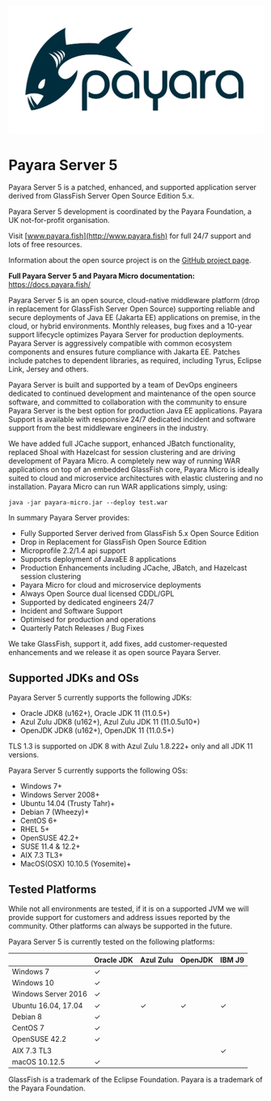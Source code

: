 ![#badassfish](payara-logo-blue.png)

# Payara Server 5

Payara Server 5 is a patched, enhanced, and supported application server derived from GlassFish Server Open Source Edition 5.x.

Payara Server 5 development is coordinated by the Payara Foundation, a UK not-for-profit organisation.

Visit [www.payara.fish](http://www.payara.fish) for full 24/7 support and lots of free resources.

Information about the open source project is on the [GitHub project page](https://payara.github.io/Payara/).

**Full Payara Server 5 and Payara Micro documentation:** https://docs.payara.fish/ 

Payara Server 5 is an open source, cloud-native middleware platform (drop in replacement for GlassFish Server Open Source) supporting reliable and secure deployments of Java EE (Jakarta EE) applications on premise, in the cloud, or hybrid environments. Monthly releases, bug fixes and a 10-year support lifecycle optimizes Payara Server for production deployments. Payara Server is aggressively compatible with common ecosystem components and ensures future compliance with Jakarta EE. Patches include patches to dependent libraries, as required, including Tyrus, Eclipse Link, Jersey and others. 

Payara Server is built and supported by a team of DevOps engineers dedicated to continued development and maintenance of the open source software, and committed to collaboration with the community to ensure Payara Server is the best option for production Java EE applications. Payara Support is available with responsive 24/7 dedicated incident and software support from the best middleware engineers in the industry.

We have added full JCache support, enhanced JBatch functionality, replaced Shoal with Hazelcast for session clustering and are driving development of Payara Micro. A completely new way of running WAR applications on top of an embedded GlassFish core, Payara Micro is ideally suited to cloud and microservice architectures with elastic clustering and no installation. Payara Micro can run WAR applications simply, using:

```Shell
java -jar payara-micro.jar --deploy test.war
```

In summary Payara Server provides:

* Fully Supported Server derived from GlassFish 5.x Open Source Edition
* Drop in Replacement for GlassFish Open Source Edition
* Microprofile 2.2/1.4 api support
* Supports deployment of JavaEE 8 applications
* Production Enhancements including JCache, JBatch, and Hazelcast session clustering
* Payara Micro for cloud and microservice deployments
* Always Open Source dual licensed CDDL/GPL
* Supported by dedicated engineers 24/7
* Incident and Software Support
* Optimised for production and operations
* Quarterly Patch Releases / Bug Fixes

We take GlassFish, support it, add fixes, add customer-requested enhancements and we release it as open source Payara Server.

## Supported JDKs and OSs

Payara Server 5 currently supports the following JDKs:

* Oracle JDK8 (u162+), Oracle JDK 11 (11.0.5+)
* Azul Zulu JDK8 (u162+), Azul Zulu JDK 11 (11.0.5u10+)
* OpenJDK JDK8 (u162+), OpenJDK 11 (11.0.5+)

TLS 1.3 is supported on JDK 8 with Azul Zulu 1.8.222+ only and all JDK 11 versions.

Payara Server 5 currently supports the following OSs:

* Windows 7+
* Windows Server 2008+
* Ubuntu 14.04 (Trusty Tahr)+
* Debian 7 (Wheezy)+
* CentOS 6+
* RHEL 5+
* OpenSUSE 42.2+
* SUSE 11.4 & 12.2+
* AIX 7.3 TL3+
* MacOS(OSX) 10.10.5 (Yosemite)+

## Tested Platforms

While not all environments are tested, if it is on a supported JVM we will provide support for customers and address issues reported by the community. Other platforms can always be supported in the future.

Payara Server 5 is currently tested on the following platforms:

|                       |Oracle JDK     |Azul Zulu      |OpenJDK        |IBM J9 |
|---                    |---            |---            |---            |---    |
|Windows 7              |✓              |               |               |       |
|Windows 10             |✓              |               |               |       |
|Windows Server 2016    |✓              |               |               |       |
|Ubuntu 16.04, 17.04    |✓              |✓              |✓              |✓      |
|Debian 8               |✓              |               |               |       |
|CentOS 7               |✓              |               |               |       |
|OpenSUSE 42.2          |✓              |               |               |       |
|AIX 7.3 TL3            |               |               |               |✓      |
|macOS      10.12.5     |✓              |               |               |       |


GlassFish is a trademark of the Eclipse Foundation.
Payara is a trademark of the Payara Foundation.

